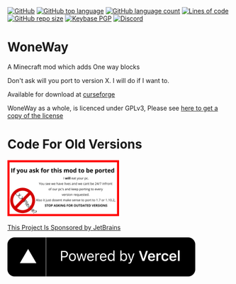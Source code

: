 [![GitHub](https://img.shields.io/github/license/PugsMods/WoneWay?label=License%3A&style=for-the-badge)](https://github.com/PugsMods/WoneWay)
[![GitHub top language](https://img.shields.io/github/languages/top/PugsMods/WoneWay?style=for-the-badge)](https://github.com/PugsMods/WoneWay)
[![GitHub language count](https://img.shields.io/github/languages/count/PugsMods/WoneWay?style=for-the-badge)](https://github.com/PugsMods/WoneWay)
[![Lines of code](https://img.shields.io/tokei/lines/github.com/PugsMods/WoneWay?label=Lines%20Of%20Code%3A&style=for-the-badge)](https://github.com/PugsMods/WoneWay)
[![GitHub repo size](https://img.shields.io/github/repo-size/PugsMods/WoneWay?style=for-the-badge)](https://github.com/PugsMods/WoneWay)
[![Keybase PGP](https://img.shields.io/keybase/pgp/pugzarecute?style=for-the-badge)](https://keybase.io/pugzarecute)
[![Discord](https://img.shields.io/discord/773211530413867028?label=Discord%3A&style=for-the-badge)](https://discord.gg/geNRqMu5XW)

# WoneWay

A Minecraft mod which adds One way blocks

Don't ask will you port to version X. I will do if I want to.

Available for download at [curseforge](https://www.curseforge.com/minecraft/mc-mods/woneway)

WoneWay as a whole, is licenced under GPLv3, Please
see [here to get a copy of the license](https://www.gnu.org/licenses/gpl-3.0.txt)

# Code For Old Versions

<img src="img/NoPort.png" width="50%">

[This Project Is Sponsored by JetBrains](https://jetbrains.com/)

[![Vercel](../img/vercel.svg)](https://vercel.com/?utm_source=pugsmods&utm_campaign=oss)
